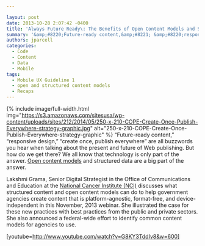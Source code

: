 ```yaml
---

layout: post
date: 2013-10-28 2:07:42 -0400
title: 'Always Future Ready\: The Benefits of Open Content Models and Structured Data Webinar'
summary: '&amp;#8220;Future-ready content,&amp;#8221; &amp;#8220;responsive design,&amp;#8221; &amp;#8220;create once, publish everywhere&amp;#8221; are all buzzwords you hear when talking about the present and future of Web publishing. But how do we get there? We all know that technology is only part of the answer. Open content models and structured data are a big part of the'
authors: jparcell
categories:
  - Code
  - Content
  - Data
  - Mobile
tags:
  - Mobile UX Guideline 1
  - open and structured content models
  - Recaps
---
```


{% include image/full-width.html img="https://s3.amazonaws.com/sitesusa/wp-content/uploads/sites/212/2014/05/250-x-210-COPE-Create-Once-Publish-Everywhere-strategy-graphic.jpg" alt="250-x-210-COPE-Create-Once-Publish-Everywhere-strategy-graphic" %}
&#8220;Future-ready content,&#8221; &#8220;responsive design,&#8221; &#8220;create once, publish everywhere&#8221; are all buzzwords you hear when talking about the present and future of Web publishing. But how do we get there? We all know that technology is only part of the answer. [Open content models](https://digitalgov.sites.usa.gov/2013/07/29/how-to-create-open-structured-content/ "How to Create Open, Structured Content") and structured data are a big part of the answer.

Lakshmi Grama, Senior Digital Strategist in the Office of Communications and Education at the [National Cancer Institute (NCI)](http://www.cancer.gov/) discusses what structured content and open content models can do to help government agencies create content that is platform-agnostic, format-free, and device-independent in this November, 2013 webinar. She illustrated the case for these new practices with best practices from the public and private sectors. She also announced a federal-wide effort to identify common content models for agencies to use.

[youtube=http://www.youtube.com/watch?v=G8KY3TddIv8&w=600]